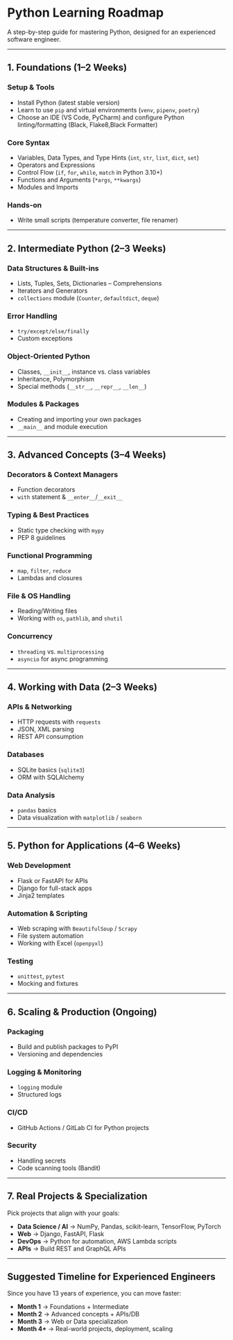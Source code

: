# Python Learning Roadmap

A step-by-step guide for mastering Python, designed for an experienced software engineer.

---

## 1. Foundations (1–2 Weeks)

### Setup & Tools

- Install Python (latest stable version)
- Learn to use `pip` and virtual environments (`venv`, `pipenv`, `poetry`)
- Choose an IDE (VS Code, PyCharm) and configure Python linting/formatting (Black, Flake8,Black Formatter)

### Core Syntax

- Variables, Data Types, and Type Hints (`int`, `str`, `list`, `dict`, `set`)
- Operators and Expressions
- Control Flow (`if`, `for`, `while`, `match` in Python 3.10+)
- Functions and Arguments (`*args`, `**kwargs`)
- Modules and Imports

### Hands-on

- Write small scripts (temperature converter, file renamer)

---

## 2. Intermediate Python (2–3 Weeks)

### Data Structures & Built-ins

- Lists, Tuples, Sets, Dictionaries – Comprehensions
- Iterators and Generators
- `collections` module (`Counter`, `defaultdict`, `deque`)

### Error Handling

- `try/except/else/finally`
- Custom exceptions

### Object-Oriented Python

- Classes, `__init__`, instance vs. class variables
- Inheritance, Polymorphism
- Special methods (`__str__`, `__repr__`, `__len__`)

### Modules & Packages

- Creating and importing your own packages
- `__main__` and module execution

---

## 3. Advanced Concepts (3–4 Weeks)

### Decorators & Context Managers

- Function decorators
- `with` statement & `__enter__`/`__exit__`

### Typing & Best Practices

- Static type checking with `mypy`
- PEP 8 guidelines

### Functional Programming

- `map`, `filter`, `reduce`
- Lambdas and closures

### File & OS Handling

- Reading/Writing files
- Working with `os`, `pathlib`, and `shutil`

### Concurrency

- `threading` vs. `multiprocessing`
- `asyncio` for async programming

---

## 4. Working with Data (2–3 Weeks)

### APIs & Networking

- HTTP requests with `requests`
- JSON, XML parsing
- REST API consumption

### Databases

- SQLite basics (`sqlite3`)
- ORM with SQLAlchemy

### Data Analysis

- `pandas` basics
- Data visualization with `matplotlib` / `seaborn`

---

## 5. Python for Applications (4–6 Weeks)

### Web Development

- Flask or FastAPI for APIs
- Django for full-stack apps
- Jinja2 templates

### Automation & Scripting

- Web scraping with `BeautifulSoup` / `Scrapy`
- File system automation
- Working with Excel (`openpyxl`)

### Testing

- `unittest`, `pytest`
- Mocking and fixtures

---

## 6. Scaling & Production (Ongoing)

### Packaging

- Build and publish packages to PyPI
- Versioning and dependencies

### Logging & Monitoring

- `logging` module
- Structured logs

### CI/CD

- GitHub Actions / GitLab CI for Python projects

### Security

- Handling secrets
- Code scanning tools (Bandit)

---

## 7. Real Projects & Specialization

Pick projects that align with your goals:

- **Data Science / AI** → NumPy, Pandas, scikit-learn, TensorFlow, PyTorch
- **Web** → Django, FastAPI, Flask
- **DevOps** → Python for automation, AWS Lambda scripts
- **APIs** → Build REST and GraphQL APIs

---

## Suggested Timeline for Experienced Engineers

Since you have 13 years of experience, you can move faster:

- **Month 1** → Foundations + Intermediate
- **Month 2** → Advanced concepts + APIs/DB
- **Month 3** → Web or Data specialization
- **Month 4+** → Real-world projects, deployment, scaling
